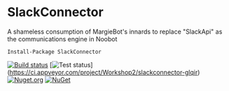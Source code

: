 # SlackConnector
A shameless consumption of MargieBot's innards to replace "SlackApi" as the communications engine in Noobot
 
```
Install-Package SlackConnector
```

[![Build status](https://ci.appveyor.com/api/projects/status/m92929hjx6ab3jpl?svg=true)](https://ci.appveyor.com/project/Workshop2/slackconnector-glqir) [![Test status](http://teststatusbadge.azurewebsites.net/api/status/Workshop2/slackconnector-glqir)]
(https://ci.appveyor.com/project/Workshop2/slackconnector-glqir)  [![Nuget.org](https://img.shields.io/nuget/v/SlackConnector.svg?style=flat)](https://www.nuget.org/packages/SlackConnector) [![NuGet](https://img.shields.io/nuget/dt/SlackConnector.svg)](https://www.nuget.org/packages/SlackConnector)
